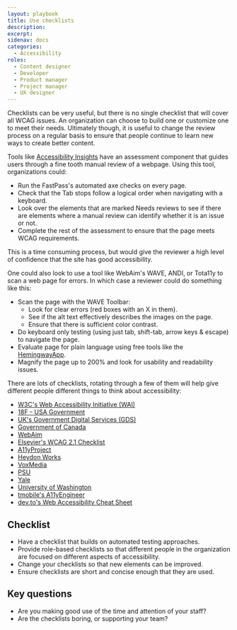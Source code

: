 ```yaml
---
layout: playbook
title: Use checklists
description: 
excerpt: 
sidenav: docs
categories:
  - Accessibility
roles:
  - Content designer
  - Developer
  - Product manager
  - Project manager
  - UX designer
---
```


Checklists can be very useful, but there is no single checklist that will cover all WCAG issues. An organization can choose to build one or customize one to meet their needs. Ultimately though, it is useful to change the review process on a regular basis to ensure that people continue to learn new ways to create better content. 

Tools like [Accessibility Insights](https://accessibilityinsights.io/) have an assessment component that guides users through a fine tooth manual review of a webpage. Using this tool, organizations could:

* Run the FastPass's automated axe checks on every page.
* Check that the Tab stops follow a logical order when navigating with a keyboard.
* Look over the elements that are marked Needs reviews to see if there are elements where a manual review can identify whether it is an issue or not.
* Complete the rest of the assessment to ensure that the page meets WCAG requirements.

This is a time consuming process, but would give the reviewer a high level of confidence that the site has good accessibility. 

One could also look to use a tool like WebAim's WAVE, ANDI, or Tota11y to scan a web page for errors. In which case a reviewer could do something like this:

* Scan the page with the WAVE Toolbar:
    * Look for clear errors (red boxes with an X in them).
    * See if the alt text effectively describes the images on the page.
    * Ensure that there is sufficient color contrast.
* Do keyboard only testing (using just tab, shift-tab, arrow keys & escape) to navigate the page.
* Evaluate page for plain language using free tools like the [HemingwayApp](http://www.hemingwayapp.com/).
* Magnify the page up to 200% and look for usability and readability issues.

There are lots of checklists, rotating through a few of them will help give different people different things to think about accessibility:

* [W3C's Web Accessibility Initiative (WAI)](https://www.w3.org/WAI/test-evaluate/preliminary/)
* [18F - USA Government](https://accessibility.18f.gov/checklist/)
* [UK's Government Digital Services (GDS)](https://gds.blog.gov.uk/2014/01/13/a-checklist-for-digital-inclusion-if-we-do-these-things-were-doing-digital-inclusion/)
* [Government of Canada](https://canada-ca.github.io/digital-playbook-guide-numerique/views-vues/standards-normes/en/6-build-in-accessibility-from-start.html#services-should-meet-or-exceed-accessibility-standards)
* [WebAim](https://webaim.org/standards/wcag/checklist)
* [Elsevier's WCAG 2.1 Checklist](https://romeo.elsevier.com/accessibility_checklist/)
* [A11yProject](https://www.a11yproject.com/checklist/)
* [Heydon Works](https://github.com/Heydon/inclusive-design-checklist)
* [VoxMedia](http://accessibility.voxmedia.com/)
* [PSU](https://accessibility.psu.edu/checklist/)
* [Yale](https://usability.yale.edu/web-accessibility/articles/wcag2-checklist)
* [University of Washington](https://www.washington.edu/accessibility/checklist/)
* [tmobile's A11yEngineer](https://github.com/tmobile/magentaA11y)
* [dev.to's Web Accessibility Cheat Sheet](https://dev.to/codegino/web-accessibility-cheat-sheet-3774#aria)

## Checklist

* Have a checklist that builds on automated testing approaches.
* Provide role-based checklists so that different people in the organization are focused on different aspects of accessibility.
* Change your checklists so that new elements can be improved.
* Ensure checklists are short and concise enough that they are used.

## Key questions

* Are you making good use of the time and attention of your staff?
* Are the checklists boring, or supporting your team?

